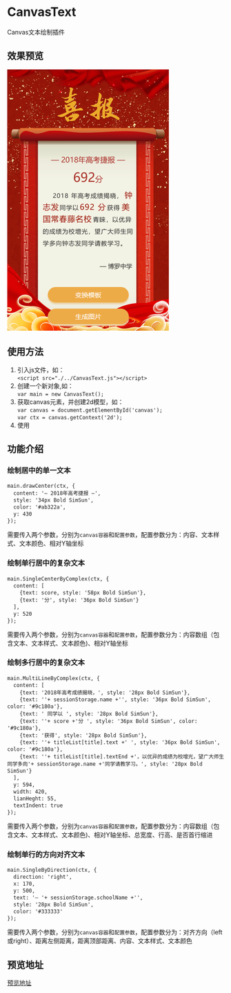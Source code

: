 # CanvasText
Canvas文本绘制插件
## 效果预览
![效果图](./domo/domo.png)
## 使用方法
1. 引入js文件，如：  
``<script src="./../CanvasText.js"></script>``
2. 创建一个新对象,如：  
``var main = new CanvasText();``
3. 获取canvas元素，并创建2d模型，如：  
``var canvas = document.getElementById('canvas');``  
``var ctx = canvas.getContext('2d');``
4. 使用
## 功能介绍
### 绘制居中的单一文本  
```
main.drawCenter(ctx, {
  content: '— 2018年高考捷报 —',
  style: '34px Bold SimSun',
  color: '#ab322a',
  y: 430
});
```  
需要传入两个参数，分别为`canvas容器`和`配置参数`，配置参数分为：内容、文本样式、文本颜色、相对Y轴坐标
### 绘制单行居中的复杂文本
```
main.SingleCenterByComplex(ctx, {
  content: [
    {text: score, style: '58px Bold SimSun'},
    {text: '分', style: '36px Bold SimSun'}
  ],
  y: 520
});
```
需要传入两个参数，分别为`canvas容器`和`配置参数`，配置参数分为：内容数组（包含文本、文本样式、文本颜色)、相对Y轴坐标
### 绘制多行居中的复杂文本
```
main.MultiLineByComplex(ctx, {
  content: [
    {text: '2018年高考成绩揭晓，', style: '28px Bold SimSun'},
    {text: ''+ sessionStorage.name +'', style: '36px Bold SimSun', color: '#9c180a'},
    {text: ' 同学以 ', style: '28px Bold SimSun'},
    {text: ''+ score +'分 ', style: '36px Bold SimSun', color: '#9c180a'},
    {text: '获得', style: '28px Bold SimSun'},
    {text: ''+ titleList[title].text +' ', style: '36px Bold SimSun', color: '#9c180a'},
    {text: ''+ titleList[title].textEnd +'，以优异的成绩为校增光，望广大师生同学多向'+ sessionStorage.name +'同学请教学习。', style: '28px Bold SimSun'}
  ],
  y: 594,
  width: 420,
  lianHeght: 55,
  textIndent: true
});
```
需要传入两个参数，分别为`canvas容器`和`配置参数`，配置参数分为：内容数组（包含文本、文本样式、文本颜色)、相对Y轴坐标、总宽度、行高、是否首行缩进
### 绘制单行的方向对齐文本
```
main.SingleByDirection(ctx, {
  direction: 'right',
  x: 170,
  y: 500,
  text: '— '+ sessionStorage.schoolName +'',
  style: '28px Bold SimSun',
  color: '#333333'
});
```
需要传入两个参数，分别为`canvas容器`和`配置参数`，配置参数分为：对齐方向（left或right）、距离左侧距离，距离顶部距离、内容、文本样式、文本颜色
## 预览地址
[预览地址](https://zhongzhifa.github.io/CanvasText/)
